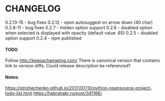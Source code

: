 # CHANGELOG

0.2.13-15 - bug fixes
0.2.12 - open autosuggest on arrow down (40 char)
0.2.8-11 - bug fixes
0.2.7 - hidden option support
0.2.6 - disabled option when selected is displayed with opacity (default value .65)
0.2.5 - disabled option support
0.2.4 - npm published


#### TODO
Follow http://keepachangelog.com/
There is canonical version that contains link to version diffs.
Could release description be referenced?

#### Notes:
https://strizhechenko.github.io/2017/07/10/python-opensource-project-todo-list.html
https://habrahabr.ru/post/341166/
 
